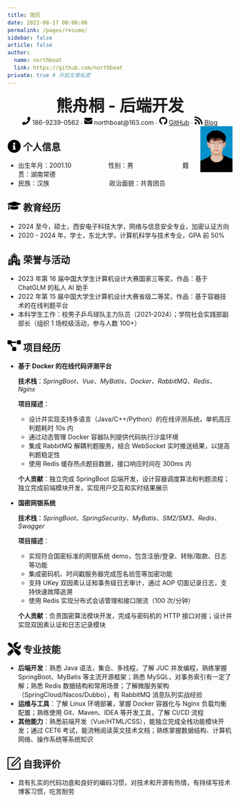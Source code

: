 ```yaml
---
title: 简历
date: 2022-08-17 00:00:00
permalink: /pages/resume/
sidebar: false
article: false
author: 
  name: northboat
  link: https://github.com/northboat
private: true # 开启文章私密
---
```


<center>
     <div style="font-size:36px; font-weight:bold">熊舟桐 - 后端开发</div>
     <div>
         <span>
             <img src="./assets/phone-solid.svg" width="18px">
             186-9239-0562
         </span>
         ·
         <span>
             <img src="./assets/envelope-solid.svg" width="18px">
             northboat@163.com
         </span>
         ·
         <span>
             <img src="./assets/github-brands.svg" width="18px">
             <a href="https://github.com/northboat">GitHub</a>
         </span>
         ·
         <span>
             <img src="./assets/rss-solid.svg" width="18px">
             <a href="https://northboat.github.io/">Blog</a>
         </span>
     </div>
 </center>
<div style="float:right"> <img src="./assets/ez-bear.jpg" width="72"> </div> 

<h2 style="width:86%"><img src="./assets/info-circle-solid.svg" align="left" width="30px">&nbsp;个人信息</h2>

- 出生年月：2001.10&nbsp;&nbsp;&nbsp;&nbsp;&nbsp;&nbsp;&nbsp;&nbsp;&nbsp;&nbsp;&nbsp;&nbsp;&nbsp;&nbsp;&nbsp;&nbsp;&nbsp;&nbsp;&nbsp;&nbsp;&nbsp;性别：男&nbsp;&nbsp;&nbsp;&nbsp;&nbsp;&nbsp;&nbsp;&nbsp;&nbsp;&nbsp;&nbsp;&nbsp;&nbsp;&nbsp;&nbsp;&nbsp;&nbsp;&nbsp;&nbsp;&nbsp;&nbsp;&nbsp;&nbsp;&nbsp;&nbsp;&nbsp;&nbsp;&nbsp;籍贯：湖南常德
- 民族：汉族&nbsp;&nbsp;&nbsp;&nbsp;&nbsp;&nbsp;&nbsp;&nbsp;&nbsp;&nbsp;&nbsp;&nbsp;&nbsp;&nbsp;&nbsp;&nbsp;&nbsp;&nbsp;&nbsp;&nbsp;&nbsp;&nbsp;&nbsp;&nbsp;&nbsp;&nbsp;&nbsp;&nbsp;&nbsp;&nbsp;&nbsp;&nbsp;&nbsp;&nbsp;政治面貌：共青团员

<h2><img src="./assets/graduation-cap-solid.svg" align="left" width="30px">&nbsp;教育经历</h2>

- 2024 至今，硕士，西安电子科技大学，网络与信息安全专业，加密认证方向
- 2020 - 2024 年，学士，东北大学，计算机科学与技术专业，GPA 前 50%

<h2><img src="./assets/school.svg" align="left" width="30px">&nbsp;荣誉与活动</h2>

- 2023 年第 16 届中国大学生计算机设计大赛国家三等奖，作品：基于 ChatGLM 的私人 AI 助手
- 2022 年第 15 届中国大学生计算机设计大赛省级二等奖，作品：基于容器技术的在线判题平台
- 本科学生工作：校男子乒乓球队主力队员（2021-2024）；学院社会实践部副部长（组织 1 场校级活动，参与人数 100+）

<h2><img src="./assets/project-diagram-solid.svg" align="left" width="30px">&nbsp;项目经历</h2>

- **基于 Docker 的在线代码评测平台**

  **技术栈**：*SpringBoot、Vue、MyBatis、Docker、RabbitMQ、Redis、Nginx*

  **项目描述**：

  - 设计并实现支持多语言（Java/C++/Python）的在线评测系统，单机高压判题耗时 10s 内
  - 通过动态管理 Docker 容器队列提供代码执行沙盒环境
  - 集成 RabbitMQ 解耦判题服务，结合 WebSocket 实时推送结果，以提高判题稳定性
  - 使用 Redis 缓存热点题目数据，接口响应时间在 300ms 内

  **个人贡献**：独立完成 SpringBoot 后端开发，设计容器调度算法和判题流程；独立完成前端模块开发，实现用户交互和实时结果展示

- **国密网银系统**

  **技术栈**：*SpringBoot、SpringSecurity、MyBatis、SM2/SM3、Redis、Swagger*

  **项目描述**：

  - 实现符合国密标准的网银系统 demo，包含注册/登录、转账/取款、日志等功能
  - 集成密码机、时间戳服务器完成签名验签等加密功能
  - 支持 UKey 双因素认证和事务级日志审计，通过 AOP 切面记录日志，支持快速故障追溯
  - 使用 Redis 实现分布式会话管理和接口限流（100 次/分钟）
  
  **个人贡献**：负责国密算法模块开发，完成与密码机的 HTTP 接口对接；设计并实现双因素认证和日志记录模块

<h2><img src="./assets/tools-solid.svg" align="left" width="30px">&nbsp;专业技能</h2>

- **后端开发**：熟悉 Java 语法，集合、多线程，了解 JUC 并发编程，熟练掌握 SpringBoot、MyBatis 等主流开源框架；熟悉 MySQL，对事务索引有一定了解；熟悉 Redis 数据结构和常用场景；了解微服务架构（SpringCloud/Nacos/Dubbo），有 RabbitMQ 消息队列实战经验
- **运维与工具**：了解 Linux 环境部署，掌握 Docker 容器化与 Nginx 负载均衡配置；熟练使用 Git、Maven、IDEA 等开发工具，了解 CI/CD 流程
- **其他能力**：熟悉前端开发（Vue/HTML/CSS），能独立完成全栈功能模块开发；通过 CET6 考试，能流畅阅读英文技术文档；熟练掌握数据结构、计算机网络、操作系统等系统知识

<h2><img src="./assets/comment.svg" align="left" width="30px">&nbsp;自我评价</h2>

- 具有扎实的代码功底和良好的编码习惯，对技术和开源有热情，有持续写技术博客习惯，吃苦耐劳
